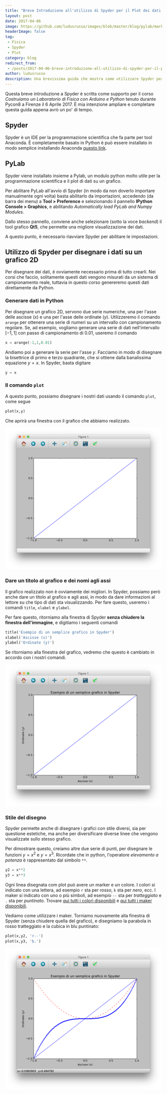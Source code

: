 ```yaml
---
title: "Breve Introduzione all'utilizzo di Spyder per il Plot dei dati a livello scientifico"
layout: post
date: 2017-04-06
image: https://github.com/ludusrusso/images/blob/master/blog/pylab/marks.png?raw=true
headerImage: false
tag:
 - Fisica
 - Spyder
 - Plot
category: blog
redirect_from:
 - /posts/2017-04-06-breve-introduzione-all-utilizzo-di-spyder-per-il-plot-dei-dati-a-livello-scientifico
author: ludusrusso
description: Una brevissima guida che mostra come utilizzare Spyder per il plot dei dati a livello scientifico
---
```


Questa breve introduzione a Spyder è scritta come supporto per il corso *Costruiamo un Laboratorio di Fisica con Arduino e Python* tenuto durante Pycon8 a Firenze il 6 Aprile 2017. È mia intenzione ampliare e completare questa guida appena avrò un po' di tempo.

## Spyder

Spyder è un IDE per la programmazione scientifica che fa parte per tool Anaconda. È completamente basato in Python è può essere installato in modo semplice installando Anaconda [questo link](https://www.continuum.io/downloads).

## PyLab

Spyder viene installato insieme a Pylab, un modulo python molto utile per la programmazione scientifica e il plot di dati su un grafico. 

Per abilitare PyLab all'avvio di Spyder (in modo da non doverlo importare manualmente ogni volta) basta abilitarlo da importazioni, accedendo (da barra dei menu) a **Tool > Preference** e selezionando il pannello **IPython Console > Graphics**, e abilitando *Automatically load PyLab and Numpy Modules*.

Dallo stesso pannello, conviene anche selezionare (sotto la voce *backend*) il tool grafico **Qt5**, che permette una migliore visualizzazione dei dati.

A questo punto, è necessario riavviare Spyder per abilitare le impostazioni.

## Utilizzo di Spyder per disegnare i dati su un grafico 2D

Per disegnare dei dati, è ovviamente necessario prima di tutto crearli. Nei corsi che faccio, solitamente questi dati vengono misurati da un sistema di campionamento reale, tuttavia in questo corso genereremo questi dati direttamente da Python. 

### Generare dati in Python
Per disegnare un grafico 2D, servono due serie numeriche, una per l'asse delle ascisse ($x$) e una per l'asse delle ordinate ($y$). Utilizzeremo il comando `arange` per ottenere una serie di numeri su un intervallo con campionamento regolare. Se, ad esempio, vogliamo generare una serie di dati nell'intervallo $[-1 ,  1]$ con passo di campionamento di $0.01$, useremo il comando

```python
x = arange(-1,1,0.01)
```

Andiamo poi a generare la serie per l'asse $y$. Facciamo in modo di disegnare la bisettrice di primo e terzo quadrante, che si ottiene dalla banalissima equazione $y=x$. In Spyder, basta digitare

```python
y = x
```


### Il comando `plot`

A questo punto, possiamo disegnare i nostri dati usando il comando `plot`, come segue

```python
plot(x,y)
```

Che aprirà una finestra con il grafico che abbiamo realizzato. 

![Esempio Plot](/assets/imgs/2017-04-06-breve-introduzione-all-utilizzo-di-spyder-per-il-plot-dei-dati-a-livello-scientifico.markdown/plot-retta.png?raw=true)

### Dare un titolo al grafico e dei nomi agli assi

Il grafico realizzato non è ovviamente dei migliori. In Spyder, possiamo però anche dare un titolo al grafico e agli assi, in modo da dare informazioni al lettore su che tipo di dati sta visualizzando. Per fare questo, useremo i comandi `title`, `xlabel` e `ylabel`.

Per fare questo, ritorniamo alla finestra di Spyder **senza chiudere la finestra dell'immagine**, e digitiamo i seguenti comandi

```python
title('Esempio di un semplice grafico in Spyder')
xlabel('Ascisse (x)')
ylabel('Ordinate (y)')
```

Se ritorniamo alla finestra del grafico, vedremo che questo è cambiato in accordo con i nostri comandi.

![Esempio labels e titolo](/assets/imgs/2017-04-06-breve-introduzione-all-utilizzo-di-spyder-per-il-plot-dei-dati-a-livello-scientifico.markdown/titlexy.png?raw=true)

### Stile del disegno

Spyder permette anche di disegnare i grafici con stile diversi, sia per questione estetiche, ma anche per diversificare diverse linee che vengono visualizzate sullo stesso grafico. 

Per dimostrare questo, creiamo altre due serie di punti, per disegnare le funzioni $y=x^2$ e $y=x^3$. Ricordate che in python, l'operatore *elevamento a potenza* è rappresentato dal simbolo `**`.

```python
y2 = x**2
y3 = x**3
```

Ogni linea disegnata com plot può avere un marker e un colore. I colori si indicato con una lettera, ad esempio `r` sta per *rosso*, `k` sta per *nero*, ecc.
I maker si indicato con uno o più simboli, ad esempio `--` sta per *tratteggiato* e `.` sta per *puntinato*. Trovare [qui tutti i colori disponibili](http://matplotlib.org/api/colors_api.html) e [qui tutti i maker disponibili](http://matplotlib.org/api/markers_api.html).

Vediamo come utilizzare i maker. Torniamo nuovamente alla finestra di Spyder (senza chiudere quella del grafico), e disegniamo la parabola in rosso tratteggiato e la cubica in blu puntinato:

```python
plot(x,y2, 'r--')
plot(x,y3, 'b.')
```

![Esempio marks](/assets/imgs/2017-04-06-breve-introduzione-all-utilizzo-di-spyder-per-il-plot-dei-dati-a-livello-scientifico.markdown/marks.png?raw=true)
